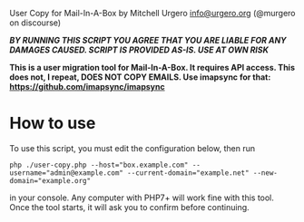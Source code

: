User Copy for Mail-In-A-Box by Mitchell Urgero <info@urgero.org> (@murgero on discourse)


***BY RUNNING THIS SCRIPT YOU AGREE THAT YOU ARE LIABLE FOR ANY DAMAGES CAUSED. SCRIPT IS PROVIDED AS-IS. USE AT OWN RISK***

**This is a user migration tool for Mail-In-A-Box. It requires API access. 
This does not, I repeat, DOES NOT COPY EMAILS. Use imapsync for that:
https://github.com/imapsync/imapsync**

# How to use
	
To use this script, you must edit the configuration below, then run

`php ./user-copy.php --host="box.example.com" --username="admin@example.com" --current-domain="example.net" --new-domain="example.org"`

in your console. Any computer with PHP7+ will work fine with this tool.
Once the tool starts, it will ask you to confirm before continuing. 


